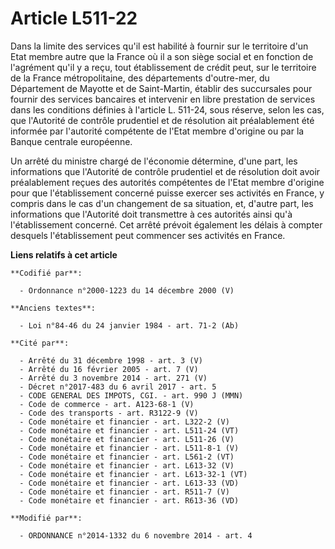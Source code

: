 # Article L511-22

Dans la limite des services qu'il est habilité à fournir sur le territoire d'un Etat membre autre que la France où il a son
siège social et en fonction de l'agrément qu'il y a reçu, tout établissement de crédit peut, sur le territoire de la France
métropolitaine, des départements d'outre-mer, du Département de Mayotte et de Saint-Martin, établir des succursales pour
fournir des services bancaires et intervenir en libre prestation de services dans les conditions définies à l'article L.
511-24, sous réserve, selon les cas, que l'Autorité de contrôle prudentiel et de résolution ait préalablement été informée
par l'autorité compétente de l'Etat membre d'origine ou par la Banque centrale européenne.  

Un arrêté du ministre chargé de l'économie détermine, d'une part, les informations que l'Autorité de contrôle prudentiel et
de résolution doit avoir préalablement reçues des autorités compétentes de l'Etat membre d'origine pour que l'établissement
concerné puisse exercer ses activités en France, y compris dans le cas d'un changement de sa situation, et, d'autre part, les
informations que l'Autorité doit transmettre à ces autorités ainsi qu'à l'établissement concerné. Cet arrêté prévoit
également les délais à compter desquels l'établissement peut commencer ses activités en France.

**Liens relatifs à cet article**

	**Codifié par**:

	  - Ordonnance n°2000-1223 du 14 décembre 2000 (V)

	**Anciens textes**:

	  - Loi n°84-46 du 24 janvier 1984 - art. 71-2 (Ab)

	**Cité par**:

	  - Arrêté du 31 décembre 1998 - art. 3 (V)
	  - Arrêté du 16 février 2005 - art. 7 (V)
	  - Arrêté du 3 novembre 2014 - art. 271 (V)
	  - Décret n°2017-483 du 6 avril 2017 - art. 5
	  - CODE GENERAL DES IMPOTS, CGI. - art. 990 J (MMN)
	  - Code de commerce - art. A123-68-1 (V)
	  - Code des transports - art. R3122-9 (V)
	  - Code monétaire et financier - art. L322-2 (V)
	  - Code monétaire et financier - art. L511-24 (VT)
	  - Code monétaire et financier - art. L511-26 (V)
	  - Code monétaire et financier - art. L511-8-1 (V)
	  - Code monétaire et financier - art. L561-2 (VT)
	  - Code monétaire et financier - art. L613-32 (V)
	  - Code monétaire et financier - art. L613-32-1 (VT)
	  - Code monétaire et financier - art. L613-33 (VD)
	  - Code monétaire et financier - art. R511-7 (V)
	  - Code monétaire et financier - art. R613-36 (VD)

	**Modifié par**:

	  - ORDONNANCE n°2014-1332 du 6 novembre 2014 - art. 4
